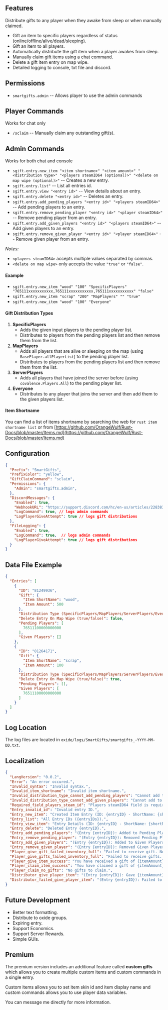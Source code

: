 ## Features
Distribute gifts to any player when they awake from sleep or when manually claimed.
- Gift an item to specific players regardless of status (online/offline/alive/dead/sleeping).
- Gift an item to all players.
- Automatically distribute the gift item when a player awakes from sleep.
- Manually claim gift items using a chat command.
- Delete a gift item entry on map wipe.
- Detailed logging to console, txt file and discord.

## Permissions
 - `smartgifts.admin` -- Allows player to use the admin commands

## Player Commands
Works for chat only
- `/sclaim` -- Manually claim any outstanding gift(s).

## Admin Commands
Works for both chat and console
- `sgift.entry.new_item "<item shortname>" "<item amount>" "<distribution type>" "<players steamID64 (optional)>" "<delete on map wipe (optional)>"` -- Creates a new entry.
- `sgift.entry.list"` -- List all entries id.
- `sgift.entry.view "<entry id>"` -- View details about an entry.
- `sgift.entry.delete "<entry id>"` -- Deletes an entry.
- `sgift.entry.add_pending_players "<entry id>" "<players steamID64>"` -- Add pending players to an entry.
- `sgift.entry.remove_pending_player "<entry id>" "<player steamID64>"` -- Remove pending player from an entry.
- `sgift.entry.add_given_players "<entry id>" "<players steamID64>"` -- Add given players to an entry.
- `sgift.entry.remove_given_player "<entry id>" "<player steamID64>"` -- Remove given player from an entry.

_Notes:_ 
- `<players steamID64>` accepts multiple values separated by commas.
- `<delete on map wipe>` only accepts the value `"true"` or `"false"`.


#### Example
 - `sgift.entry.new_item "wood" "100" "SpecificPlayers" "765111xxxxxxxxxxx,765111xxxxxxxxxxx,765111xxxxxxxxxxx" "false"`
 - `sgift.entry.new_item "scrap" "200" "MapPlayers" "" "true"`
 - `sgift.entry.new_item "wood" "100" "Everyone"`

#### Gift Distribution Types
 1. **SpecificPlayers**
    - Adds the given input players to the pending player list.
    - Distributes to players from the pending players list and then remove them from the list.
 2. **MapPlayers**
    - Adds all players that are alive or sleeping on the map (using `BasePlayer.allPlayerList`) to the pending player list.
    - Distributes to players from the pending players list and then remove them from the list.
 3. **ServerPlayers**
    - Adds all players that have joined the server before (using `covalence.Players.All`) to the pending player list.
 4. **Everyone**
    - Distributes to any player that joins the server and then add them to the given players list.

#### Item Shortname
You can find a list of items shortname by searching the web for `rust item shortname list` or from [https://github.com/OrangeWulf/Rust-Docs/blob/master/Items.md](https://github.com/OrangeWulf/Rust-Docs/blob/master/Items.md)

## Configuration
```json
{
  "Prefix": "SmartGifts",
  "PrefixColor": "yellow",
  "GiftClaimCommand": "sclaim",
  "Permissions": {
    "Admin": "smartgifts.admin",
  },
  "DiscordMessages": {
    "Enabled": true,
    "WebhookURL": "https://support.discord.com/hc/en-us/articles/228383668-Intro-to-Webhooks",
    "LogCommand": true, // logs admin commands
    "LogPlayerGiveAttempt": true // logs gift distributions
  },
  "FileLogging": {
    "Enabled": true,
    "LogCommand": true,  // logs admin commands
    "LogPlayerGiveAttempt": true // logs gift distributions
  }
}
```

## Data File Example
```json
{
  "Entries": [
    {
      "ID": "81249936",
      "Gift": {
        "Item ShortName": "wood",
        "Item Amount": 500
      },
      "Distribution Type (SpecificPlayers/MapPlayers/ServerPlayers/Everyone)": "MapPlayers",
      "Delete Entry On Map Wipe (true/false)": false,
      "Pending Players": [
        76511100000000000
      ],
      "Given Players": []
    },
    {
      "ID": "81264171",
      "Gift": {
        "Item ShortName": "scrap",
        "Item Amount": 100
      },
      "Distribution Type (SpecificPlayers/MapPlayers/ServerPlayers/Everyone)": "Everyone",
      "Delete Entry On Map Wipe (true/false)": true,
      "Pending Players": [],
      "Given Players": [
        76511100000000000
      ]
    }
  ]
}
```

## Log Location
The log files are located in `oxide/logs/SmartGifts/smartgifts_-YYYY-MM-DD.txt`.

## Localization
```json
{
  "LangVersion": "0.0.2",
  "Error": "An error occured.",
  "Invalid_syntax": "Invalid syntax.",
  "Invalid_item_shortname": "Invalid item shortname.",
  "Invalid_distribution_type_cannot_add_pending_players": "Cannot add to pending players, Invalid distribution type.",
  "Invalid_distribution_type_cannot_add_given_players": "Cannot add to given players, Invalid distribution type.",
  "Required_field_players_steam_id": "Players steamID64 field is required.",
  "Entry_invalid_id": "Invalid entry ID.",
  "Entry_new_item": "Created Item Entry (ID: {entryID} - ShortName: {shortName}, Amount: {amount} - DistributionType: {distributionType} - Players: {playersSteamIDs} - DeleteEntryOnMapWipe: {deleteEntryOnMapWipe})",
  "Entry_list": "All Entry IDs ({entryIDs}).",
  "Entry_view_item": "Entry Details (ID: {entryID} - ShortName: {shortName}, Amount: {amount} - DistributionType: {distributionType} - Players: {playersSteamIDs} - DeleteEntryOnMapWipe: {deleteEntryOnMapWipe})",
  "Entry_delete": "Deleted Entry {entryID}.",
  "Entry_add_pending_players": "(Entry {entryID}): Added to Pending Players (\"{pendingPlayers}\").",
  "Entry_remove_pending_player": "(Entry {entryID}): Removed Pending Player {pendingPlayer}.",
  "Entry_add_given_players": "(Entry {entryID}): Added to Given Players (\"{givenPlayers}\").",
  "Entry_remove_given_player": "(Entry {entryID}): Removed Given Player {givenPlayer}.",
  "Player_give_gift_failed_inventory_full": "Failed to receive gift. Not enough space in your inventory, please clear your inventory and then type <color=##ADD8E6>/sclaim</color> to manually claim it.",
  "Player_give_gifts_failed_inventory_full": "Failed to receive gifts. Not enough space in your inventory, please clear your inventory and then type <color=##ADD8E6>/sclaim</color> to manually claim them.",
  "Player_give_item_success": "You have received a gift of {itemAmount} {itemName} in your inventory.",
  "Player_claim_item_success": "You have claimed a gift of {itemAmount} {itemName} in your inventory.",
  "Player_claim_no_gifts": "No gifts to claim.",
  "Distributor_give_player_item": "(Entry {entryID}): Gave {itemAmount} {itemName} to player {playerName} ({playerID}).",
  "Distributor_failed_give_player_item": "(Entry {entryID}): Failed to give {itemAmount} {itemName} to player {playerName} ({playerID})."
}
```

## Future Development
- Better text formatting.
- Distribute to oxide groups.
- Expiring entry.
- Support Economics.
- Support Server Rewards.
- Simple GUIs.

## Premium
The premium version includes an additional feature called **custom gifts** which allows you to create multiple custom items and custom commands in a single entry.

Custom items allows you to set item skin id and item display name and custom commands allows you to use player data variables.

You can message me directly for more information.
